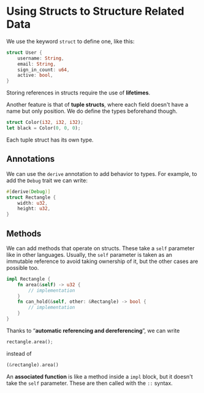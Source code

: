 # Using Structs to Structure Related Data

We use the keyword `struct` to define one, like this:

```rust
struct User {
    username: String,
    email: String,
    sign_in_count: u64,
    active: bool,
}
```

Storing references in structs require the use of **lifetimes**.

Another feature is that of **tuple structs**, where each field doesn't have a name but
only position. We do define the types beforehand though.

```rust
struct Color(i32, i32, i32);
let black = Color(0, 0, 0);
```

Each tuple struct has its own type.

## Annotations

We can use the `derive` annotation to add behavior to types. For example, to add the
`Debug` trait we can write:

```rust
#[derive(Debug)]
struct Rectangle {
    width: u32,
    height: u32,
}
```

## Methods

We can add methods that operate on structs. These take a `self` parameter like in other
languages. Usually, the `self` parameter is taken as an immutable reference to avoid
taking ownership of it, but the other cases are possible too.

```rust
impl Rectangle {
    fn area(&self) -> u32 {
        // implementation
    }
    fn can_hold(&self, other: &Rectangle) -> bool {
        // implementation
    }
}
```

Thanks to “**automatic referencing and dereferencing**”, we can write

```rust
rectangle.area();
```

instead of

```rust
(&rectangle).area()
```

An **associated function** is like a method inside a `impl` block, but it doesn't take
the `self` parameter. These are then called with the `::` syntax.
